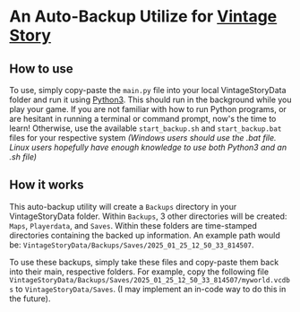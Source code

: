 # An Auto-Backup Utilize for [Vintage Story](https://www.vintagestory.at/)

## How to use

To use, simply copy-paste the `main.py` file into your local VintageStoryData folder and run it using [Python3](https://www.python.org/). This should run in the background while you play your game. If you are not familiar with how to run Python programs, or are hesitant in running a terminal or command prompt, now's the time to learn! Otherwise, use the available `start_backup.sh` and `start_backup.bat` files for your respective system *(Windows users should use the .bat file. Linux users hopefully have enough knowledge to use both Python3 and an .sh file)*

## How it works

This auto-backup utility will create a `Backups` directory in your VintageStoryData folder. Within `Backups`, 3 other directories will be created: `Maps`, `Playerdata`, and `Saves`. Within these folders are time-stamped directories containing the backed up information. An example path would be: `VintageStoryData/Backups/Saves/2025_01_25_12_50_33_814507`. 

To use these backups, simply take these files and copy-paste them back into their main, respective folders. For example, copy the following file `VintageStoryData/Backups/Saves/2025_01_25_12_50_33_814507/myworld.vcdbs` to `VintageStoryData/Saves`. (I may implement an in-code way to do this in the future).

